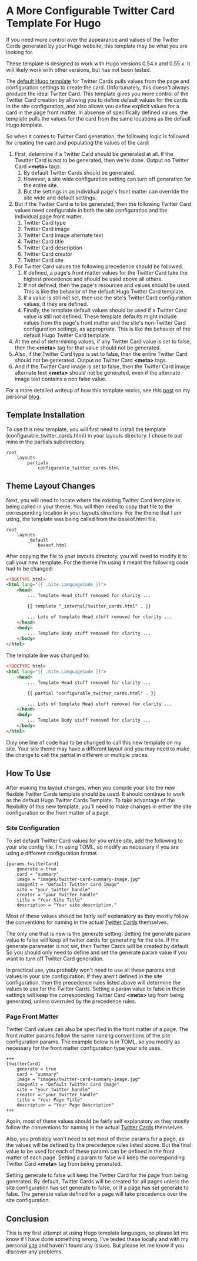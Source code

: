 # A More Configurable Twitter Card Template For Hugo

If you need more control over the appearance and values of the Twitter Cards generated by your Hugo website, this template may be what you are looking for.

These template is designed to work with Hugo versions 0.54.x and 0.55.x. It will likely work with other versions, but has not been tested.

The [default Hugo template](https://github.com/gohugoio/hugo/blob/master/tpl/tplimpl/embedded/templates/twitter_cards.html) for Twitter Cards pulls values from the page and configuration settings to create the card. Unfortunately, this doesn't always produce the ideal Twitter Card. This template gives you more control of the Twitter Card creation by allowing you to define default values for the cards in the site configuration, and also allows you define explicit values for a card in the page front matter. In absense of specifically defined values, the template pulls the values for the card from the same locations as the default Hugo template.

So when it comes to Twitter Card generation, the following logic is followed for creating the card and populating the values of the card:

1. First, determine if a Twitter Card should be generated at all. If the Twutter Card is not to be generated, then we're done. Output no Twitter Card **\<meta\>** tags.
    1. By default Twitter Cards should be generated.
    2. However, a site wide configuration setting can turn off generation for the entire site.
    3. But the settings in an individual page's front matter can override the site wide and default settings.
2. But if the Twitter Card is to be generated, then the following Twitter Card values need configurable in both the site configuration and the individual page front matter.
    1. Twitter Card type
    2. Twitter Card image
    3. Twitter Card image alternate text
    4. Twitter Card title
    5. Twitter Card description
    6. Twitter Card creator
    7. Twitter Card site
3. For Twitter Card values the following precedence should be followed.
    1. If defined, a page's front matter values for the Twitter Card take the highest precedence and should be used above all others.
    2. If not defined, then the page's resources and values should be used. This is like the behavior of the default Hugo Twitter Card template.
    3. If a value is still not set, then use the site's Twitter Card configuration values, if they are defined.
    4. Finally, the template default values should be used if a Twitter Card value is still not defined. These template defaults might include values from the page's front matter and the site's non-Twitter Card configuration settings, as appropriate. This is like the behavior of the default Hugo Twitter Card template.
4. At the end of determining values, if any Twitter Card value is set to false, then the **\<meta\>** tag for that value should not be generated.
5. Also, if the Twitter Card type is set to false, then the entire Twitter Card should not be generated. Output no Twitter Card **\<meta\>** tags.
6. And if the Twitter Card image is set to false, then the Twitter Card image alternate text **\<meta\>** should not be generated, even if the alternate image text contains a non false value.

For a more detailed writeup of how this template works, see this [post](https://dereckcurry.com/posts/more-flexible-twitter-cards-in-hugo/) on my personal [blog](https://dereckcurry.com/posts/).


## Template Installation

To use this new template, you will first need to install the template (configurable_twitter_cards.html) in your layouts directory. I chose to put mine in the partials subdirectory.

```
root
    layouts
        partials
            configurable_twitter_cards.html
```

## Theme Layout Changes

Next, you will need to locate where the existing Twitter Card template is being called in your theme. You will then need to copy that file to the corresponding location in your layouts directory. For the theme that I am using, the template was being called from the baseof.html file.

```
root
    layouts
        _default
            baseof.html
```

After copying the file to your layouts directory, you will need to modify it to call your new template. For the theme I'm using it meant the following code had to be changed:

```html
<!DOCTYPE html>
<html lang="{{ .Site.LanguageCode }}">
    <head>
        ... Template Head stuff removed for clarity ...

        {{ template "_internal/twitter_cards.html" . }}

        ... Lots of template Head stuff removed for clarity ...
    </head>
    <body>
        ... Template Body stuff removed for clarity ...
    </body>
</html>
```

The template line was changed to:

```html
<!DOCTYPE html>
<html lang="{{ .Site.LanguageCode }}">
    <head>
        ... Template Head stuff removed for clarity ...

        {{ partial "configurable_twitter_cards.html" . }}

        ... Lots of template Head stuff removed for clarity ...
    </head>
    <body>
        ... Template Body stuff removed for clarity ...
    </body>
</html>
```

Only one line of code had to be changed to call this new template on my site. Your site theme may have a different layout and you may need to make the change to call the partial in different or multiple places.


## How To Use

After making the layout changes, when you compile your site the new flexible Twitter Cards template should be used. It should continue to work as the default Hugo Twitter Cards Template. To take advantage of the flexibility of this new template, you'll need to make changes in either the site configuration or the front matter of a page.


### Site Configuration

To set default Twitter Card values for you entire site, add the following to your site config file. I'm using TOML, so modify as necessary if you are using a different configuration format.

```
[params.twitterCard]
    generate = true
    card = "summary"
    image = "images/twitter-card-summary-image.jpg"
    imageAlt = "Default Twitter Card Image"
    site = "your_twitter_handle"
    creator = "your_twitter_handle"
    title = "Your Site Title"
    description = "Your site description."
```

Most of these values should be fairly self explanatory as they mostly follow the conventions for naming in the actual [Twitter Cards](https://developer.twitter.com/en/docs/tweets/optimize-with-cards/overview/abouts-cards) themselves.

The only one that is new is the generate setting. Setting the generate param value to false will keep all twitter cards for generating for the site. If the generate parameter is not set, then Twitter Cards will be created by default. So you should only need to define and set the generate param value if you want to turn off Twitter Card generation.

In practical use, you probably won't need to use all these params and values in your site configuration. If they aren't defined in the site configuration, then the precedence rules listed above will determine the values to use for the Twitter Cards. Setting a param value to false in these settings will keep the corresponding Twitter Card **\<meta\>** tag from being generated, unless overruled by the precedence rules.


### Page Front Matter

Twitter Card values can also be specified in the front matter of a page. The front matter params follow the same naming conventions of the site configuration params. The example below is in TOML, so you modify as necessary for the front matter configuration type your site uses.

```
+++
[twitterCard]
    generate = true
    card = "summary"
    image = "images/twitter-card-summary-image.jpg"
    imageAlt = "Default Twitter Card Image"
    site = "your_twitter_handle"
    creator = "your_twitter_handle"
    title = "Your Page Title"
    description = "Your Page Description"
+++
```

Again, most of these values should be fairly self explanatory as they mostly follow the conventions for naming in the actual [Twitter Cards](https://developer.twitter.com/en/docs/tweets/optimize-with-cards/overview/abouts-cards) themselves.

Also, you probably won't need to set most of these params for a page, as the values will be defined by the precedence rules listed above. But the final value to be used for each of these params can be defined in the front matter of each page. Setting a param to false will keep the corresponding Twitter Card **\<meta\>** tag from being generated.

Setting generate to false will keep the Twitter Card for the page from being generated. By default, Twitter Cards will be created for all pages unless the site configuration has set generate to false, or if a page has set generate to false. The generate value defined for a page will take precedence over the site configuration.


## Conclusion

This is my first attempt at using Hugo template languages, so please let me know if I have done something wrong. I've tested these locally and with my personal [site](https://dereckcurry.com) and haven't found any issues. But please let me know if you discover any problems.